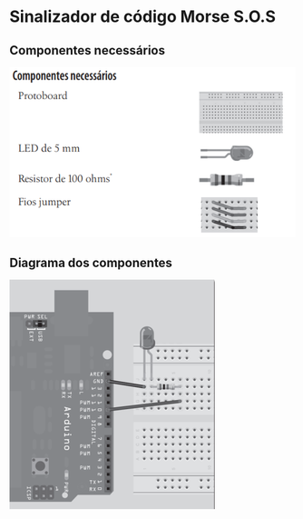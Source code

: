 # Sinalizador de código Morse S.O.S

## Componentes necessários
![Componentes](../assets/blink2.png "Componentes")

## Diagrama dos componentes
![Diagrama](../assets/blink.png "Diagrama")